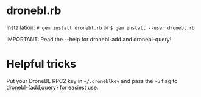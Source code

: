 dronebl.rb
==========


Installation: `# gem install dronebl.rb` or `$ gem install --user dronebl.rb`

IMPORTANT: Read the --help for dronebl-add and dronebl-query!

# Helpful tricks
Put your DroneBL RPC2 key in `~/.droneblkey` and pass the `-u` flag to dronebl-{add,query} for easiest use.
